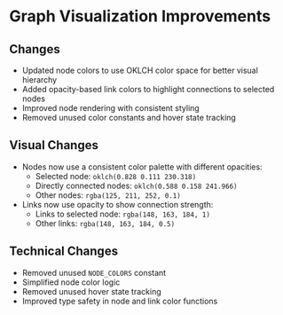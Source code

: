 # Graph Visualization Improvements

## Changes

- Updated node colors to use OKLCH color space for better visual hierarchy
- Added opacity-based link colors to highlight connections to selected nodes
- Improved node rendering with consistent styling
- Removed unused color constants and hover state tracking

## Visual Changes

- Nodes now use a consistent color palette with different opacities:
  - Selected node: `oklch(0.828 0.111 230.318)`
  - Directly connected nodes: `oklch(0.588 0.158 241.966)`
  - Other nodes: `rgba(125, 211, 252, 0.1)`
- Links now use opacity to show connection strength:
  - Links to selected node: `rgba(148, 163, 184, 1)`
  - Other links: `rgba(148, 163, 184, 0.5)`

## Technical Changes

- Removed unused `NODE_COLORS` constant
- Simplified node color logic
- Removed unused hover state tracking
- Improved type safety in node and link color functions
